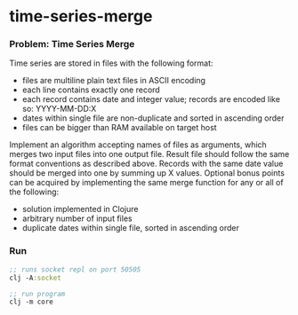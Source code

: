 # time-series-merge

### Problem: Time Series Merge

Time series are stored in files with the following format:

- files are multiline plain text files in ASCII encoding
- each line contains exactly one record
- each record contains date and integer value; records are encoded like so: YYYY-MM-DD:X
- dates within single file are non-duplicate and sorted in ascending order
- files can be bigger than RAM available on target host

Implement an algorithm accepting names of files as arguments, which merges two input files into one output file. Result file
should follow the same format conventions as described above. Records with the same date value should be merged into
one by summing up X values.
Optional bonus points can be acquired by implementing the same merge function for any or all of the following:

- solution implemented in Clojure
- arbitrary number of input files
- duplicate dates within single file, sorted in ascending order

### Run

```clojure
;; runs socket repl on port 50505
clj -A:socket

;; run program
clj -m core
```
